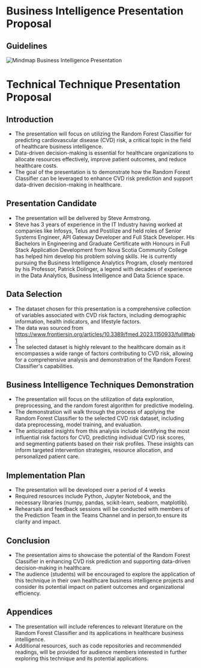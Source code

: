 # Business Intelligence Presentation Proposal

## Guidelines

![Mindmap Business Intelligence Presentation](https://raw.githubusercontent.com/stevearmstrong-dev/nscc-capstone/docs/readme-updates/diagrams/Mindmap_Business_Intelligence_Presentation.png)


# Technical Technique Presentation Proposal

## Introduction
- The presentation will focus on utilizing the Random Forest Classifier for predicting cardiovascular disease (CVD) risk, a critical topic in the field of healthcare business intelligence.
- Data-driven decision-making is essential for healthcare organizations to allocate resources effectively, improve patient outcomes, and reduce healthcare costs.
- The goal of the presentation is to demonstrate how the Random Forest Classifier can be leveraged to enhance CVD risk prediction and support data-driven decision-making in healthcare.

## Presentation Candidate
- The presentation will be delivered by Steve Armstrong.
- Steve has 3 years of experience in the IT Industry having worked at companies like Infosys, Telus and Postilize and held roles of Senior Systems Engineer, API Gateway Developer and Full Stack Developer. His Bachelors in Engineering and Graduate Certificate with Honours in Full Stack Application Development from Nova Scotia Community College has helped him develop his problem solving skills. He is currently pursuing the Business Intelligence Analytics Program, closely mentored by his Professor, Patrick Dolinger, a legend with decades of experience in the Data Analytics, Business Intelligence and Data Science space.

## Data Selection
- The dataset chosen for this presentation is a comprehensive collection of variables associated with CVD risk factors, including demographic information, health indicators, and lifestyle factors.
- The data was sourced from https://www.frontiersin.org/articles/10.3389/fmed.2023.1150933/full#tab1
- The selected dataset is highly relevant to the healthcare domain as it encompasses a wide range of factors contributing to CVD risk, allowing for a comprehensive analysis and demonstration of the Random Forest Classifier's capabilities.

## Business Intelligence Techniques Demonstration
- The presentation will focus on the utilization of data exploration, preprocessing, and the random forest algorithm for predictive modeling.
- The demonstration will walk through the process of applying the Random Forest Classifier to the selected CVD risk dataset, including data preprocessing, model training, and evaluation.
- The anticipated insights from this analysis include identifying the most influential risk factors for CVD, predicting individual CVD risk scores, and segmenting patients based on their risk profiles. These insights can inform targeted intervention strategies, resource allocation, and personalized patient care.

## Implementation Plan
- The presentation will be developed over a period of 4 weeks
- Required resources include Python, Jupyter Notebook, and the necessary libraries (numpy, pandas, scikit-learn, seaborn, matplotlib).
- Rehearsals and feedback sessions will be conducted with members of the Prediction Team in the Teams Channel and in person,to ensure its clarity and impact.

## Conclusion
- The presentation aims to showcase the potential of the Random Forest Classifier in enhancing CVD risk prediction and supporting data-driven decision-making in healthcare.
- The audience (students) will be encouraged to explore the application of this technique in their own healthcare business intelligence projects and consider its potential impact on patient outcomes and organizational efficiency.

## Appendices
- The presentation will include references to relevant literature on the Random Forest Classifier and its applications in healthcare business intelligence.
- Additional resources, such as code repositories and recommended readings, will be provided for audience members interested in further exploring this technique and its potential applications.
